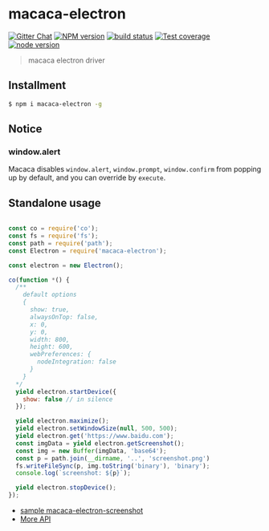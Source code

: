 # macaca-electron

[![Gitter Chat][gitter-image]][gitter-url]
[![NPM version][npm-image]][npm-url]
[![build status][travis-image]][travis-url]
[![Test coverage][coveralls-image]][coveralls-url]
[![node version][node-image]][node-url]

[gitter-image]: https://img.shields.io/badge/GITTER-join%20chat-green.svg?style=flat-square
[gitter-url]: https://gitter.im/alibaba/macaca
[npm-image]: https://img.shields.io/npm/v/macaca-electron.svg?style=flat-square
[npm-url]: https://npmjs.org/package/macaca-electron
[travis-image]: https://img.shields.io/travis/macacajs/macaca-electron.svg?style=flat-square
[travis-url]: https://travis-ci.org/macacajs/macaca-electron
[coveralls-image]: https://img.shields.io/coveralls/macacajs/macaca-electron.svg?style=flat-square
[coveralls-url]: https://coveralls.io/r/macacajs/macaca-electron?branch=master
[node-image]: https://img.shields.io/badge/node.js-%3E=_4-green.svg?style=flat-square
[node-url]: http://nodejs.org/download/

> macaca electron driver

## Installment

``` bash
$ npm i macaca-electron -g
```

## Notice

### window.alert

Macaca disables `window.alert`, `window.prompt`, `window.confirm` from popping up by default, and you can override by `execute`.

## Standalone usage

``` javascript

const co = require('co');
const fs = require('fs');
const path = require('path');
const Electron = require('macaca-electron');

const electron = new Electron();

co(function *() {
  /**
    default options
    {
      show: true,
      alwaysOnTop: false,
      x: 0,
      y: 0,
      width: 800,
      height: 600,
      webPreferences: {
        nodeIntegration: false
      }
    }
  */
  yield electron.startDevice({
    show: false // in silence
  });

  yield electron.maximize();
  yield electron.setWindowSize(null, 500, 500);
  yield electron.get('https://www.baidu.com');
  const imgData = yield electron.getScreenshot();
  const img = new Buffer(imgData, 'base64');
  const p = path.join(__dirname, '..', 'screenshot.png')
  fs.writeFileSync(p, img.toString('binary'), 'binary');
  console.log(`screenshot: ${p}`);

  yield electron.stopDevice();
});

```

- [sample macaca-electron-screenshot](//github.com/macaca-sample/macaca-electron-screenshot)
- [More API](//macacajs.github.io/macaca-electron/docs/)
